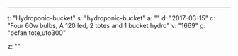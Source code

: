 ---
t: "Hydroponic-bucket"
s: "hydroponic-bucket"
a: ""
d: "2017-03-15"
c: "Four 60w bulbs, A 120 led, 2 totes and 1 bucket hydro"
v: "1669"
g: "pcfan,tote,ufo300"

z: ""
